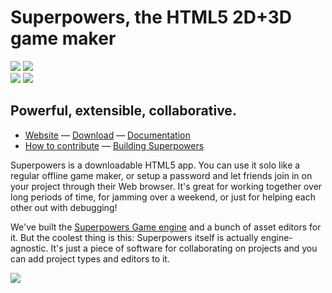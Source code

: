 # Superpowers, the HTML5 2D+3D game maker

![](https://img.shields.io/github/license/superpowers/superpowers.svg)
[![](https://img.shields.io/gitter/room/superpowers/home.svg)](https://gitter.im/superpowers/home)  
[![](https://img.shields.io/badge/patreon-support%20us-brightgreen.svg)](https://www.patreon.com/SparklinLabs)
[![](https://img.shields.io/twitter/follow/SuperpowersDev.svg?style=social)](https://twitter.com/SuperpowersDev)

## Powerful, extensible, collaborative.

  * [Website](http://superpowers-html5.com/) —
    [Download](https://sparklinlabs.itch.io/superpowers) —
    [Documentation](http://docs.superpowers-html5.com/)
  * [How to contribute](http://docs.superpowers-html5.com/en/development/how-to-contribute) —
    [Building Superpowers](http://docs.superpowers-html5.com/en/development/building-superpowers)

Superpowers is a downloadable HTML5 app. You can use it solo like a regular offline game maker,
or setup a password and let friends join in on your project through their Web browser.
It's great for working together over long periods of time, for jamming over a weekend,
or just for helping each other out with debugging!

We've built the [Superpowers Game engine](https://github.com/superpowers/superpowers-game) and a bunch of asset editors for it.
But the coolest thing is this: Superpowers itself is actually engine-agnostic.
It's just a piece of software for collaborating on projects and you can add project types and editors to it.

![](http://i.imgur.com/g4iNlEn.png)
